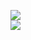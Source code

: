 [![](https://img.shields.io/badge/Made%20With-Github%20Spray-lightgrey.svg?style=for-the-badge&logo=github)](https://github.com/Annihil/github-spray#16731)  
[![](https://i.imgur.com/2DrTn0Z.gif)](https://github.com/Annihil/github-spray)